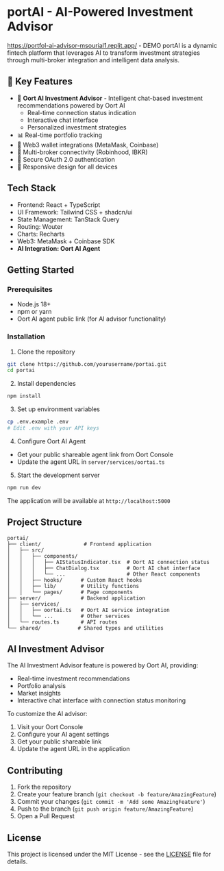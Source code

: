 # portAI - AI-Powered Investment Advisor
https://portfol-ai-advisor-msourial1.replit.app/ - DEMO 
portAI is a dynamic fintech platform that leverages AI to transform investment strategies through multi-broker integration and intelligent data analysis.

## 🌟 Key Features

- 🤖 **Oort AI Investment Advisor** - Intelligent chat-based investment recommendations powered by Oort AI
  - Real-time connection status indication
  - Interactive chat interface
  - Personalized investment strategies
- 📊 Real-time portfolio tracking
- 🔗 Web3 wallet integrations (MetaMask, Coinbase)
- 🏦 Multi-broker connectivity (Robinhood, IBKR)
- 🔐 Secure OAuth 2.0 authentication
- 📱 Responsive design for all devices

## Tech Stack

- Frontend: React + TypeScript
- UI Framework: Tailwind CSS + shadcn/ui
- State Management: TanStack Query
- Routing: Wouter
- Charts: Recharts
- Web3: MetaMask + Coinbase SDK
- **AI Integration: Oort AI Agent**

## Getting Started

### Prerequisites

- Node.js 18+
- npm or yarn
- Oort AI agent public link (for AI advisor functionality)

### Installation

1. Clone the repository
```bash
git clone https://github.com/yourusername/portai.git
cd portai
```

2. Install dependencies
```bash
npm install
```

3. Set up environment variables
```bash
cp .env.example .env
# Edit .env with your API keys
```

4. Configure Oort AI Agent
- Get your public shareable agent link from Oort Console
- Update the agent URL in `server/services/oortai.ts`

5. Start the development server
```bash
npm run dev
```

The application will be available at `http://localhost:5000`

## Project Structure

```
portai/
├── client/              # Frontend application
│   ├── src/
│   │   ├── components/  
│   │   │   ├── AIStatusIndicator.tsx  # Oort AI connection status
│   │   │   ├── ChatDialog.tsx         # Oort AI chat interface
│   │   │   └── ...                    # Other React components
│   │   ├── hooks/      # Custom React hooks
│   │   ├── lib/        # Utility functions
│   │   └── pages/      # Page components
├── server/             # Backend application
│   ├── services/       
│   │   ├── oortai.ts   # Oort AI service integration
│   │   └── ...         # Other services
│   └── routes.ts       # API routes
└── shared/            # Shared types and utilities
```

## AI Investment Advisor

The AI Investment Advisor feature is powered by Oort AI, providing:
- Real-time investment recommendations
- Portfolio analysis
- Market insights
- Interactive chat interface with connection status monitoring

To customize the AI advisor:
1. Visit your Oort Console
2. Configure your AI agent settings
3. Get your public shareable link
4. Update the agent URL in the application

## Contributing

1. Fork the repository
2. Create your feature branch (`git checkout -b feature/AmazingFeature`)
3. Commit your changes (`git commit -m 'Add some AmazingFeature'`)
4. Push to the branch (`git push origin feature/AmazingFeature`)
5. Open a Pull Request

## License

This project is licensed under the MIT License - see the [LICENSE](LICENSE) file for details.
